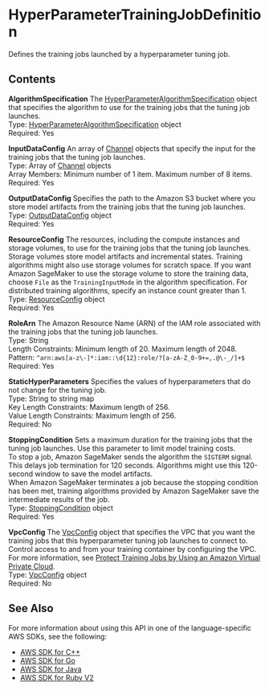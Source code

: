 # HyperParameterTrainingJobDefinition<a name="API_HyperParameterTrainingJobDefinition"></a>

Defines the training jobs launched by a hyperparameter tuning job\.

## Contents<a name="API_HyperParameterTrainingJobDefinition_Contents"></a>

 **AlgorithmSpecification**   <a name="SageMaker-Type-HyperParameterTrainingJobDefinition-AlgorithmSpecification"></a>
The [HyperParameterAlgorithmSpecification](API_HyperParameterAlgorithmSpecification.md) object that specifies the algorithm to use for the training jobs that the tuning job launches\.  
Type: [HyperParameterAlgorithmSpecification](API_HyperParameterAlgorithmSpecification.md) object  
Required: Yes

 **InputDataConfig**   <a name="SageMaker-Type-HyperParameterTrainingJobDefinition-InputDataConfig"></a>
An array of [Channel](API_Channel.md) objects that specify the input for the training jobs that the tuning job launches\.  
Type: Array of [Channel](API_Channel.md) objects  
Array Members: Minimum number of 1 item\. Maximum number of 8 items\.  
Required: Yes

 **OutputDataConfig**   <a name="SageMaker-Type-HyperParameterTrainingJobDefinition-OutputDataConfig"></a>
Specifies the path to the Amazon S3 bucket where you store model artifacts from the training jobs that the tuning job launches\.  
Type: [OutputDataConfig](API_OutputDataConfig.md) object  
Required: Yes

 **ResourceConfig**   <a name="SageMaker-Type-HyperParameterTrainingJobDefinition-ResourceConfig"></a>
The resources, including the compute instances and storage volumes, to use for the training jobs that the tuning job launches\.  
Storage volumes store model artifacts and incremental states\. Training algorithms might also use storage volumes for scratch space\. If you want Amazon SageMaker to use the storage volume to store the training data, choose `File` as the `TrainingInputMode` in the algorithm specification\. For distributed training algorithms, specify an instance count greater than 1\.  
Type: [ResourceConfig](API_ResourceConfig.md) object  
Required: Yes

 **RoleArn**   <a name="SageMaker-Type-HyperParameterTrainingJobDefinition-RoleArn"></a>
The Amazon Resource Name \(ARN\) of the IAM role associated with the training jobs that the tuning job launches\.  
Type: String  
Length Constraints: Minimum length of 20\. Maximum length of 2048\.  
Pattern: `^arn:aws[a-z\-]*:iam::\d{12}:role/?[a-zA-Z_0-9+=,.@\-_/]+$`   
Required: Yes

 **StaticHyperParameters**   <a name="SageMaker-Type-HyperParameterTrainingJobDefinition-StaticHyperParameters"></a>
Specifies the values of hyperparameters that do not change for the tuning job\.  
Type: String to string map  
Key Length Constraints: Maximum length of 256\.  
Value Length Constraints: Maximum length of 256\.  
Required: No

 **StoppingCondition**   <a name="SageMaker-Type-HyperParameterTrainingJobDefinition-StoppingCondition"></a>
Sets a maximum duration for the training jobs that the tuning job launches\. Use this parameter to limit model training costs\.   
To stop a job, Amazon SageMaker sends the algorithm the `SIGTERM` signal\. This delays job termination for 120 seconds\. Algorithms might use this 120\-second window to save the model artifacts\.  
When Amazon SageMaker terminates a job because the stopping condition has been met, training algorithms provided by Amazon SageMaker save the intermediate results of the job\.  
Type: [StoppingCondition](API_StoppingCondition.md) object  
Required: Yes

 **VpcConfig**   <a name="SageMaker-Type-HyperParameterTrainingJobDefinition-VpcConfig"></a>
The [VpcConfig](API_VpcConfig.md) object that specifies the VPC that you want the training jobs that this hyperparameter tuning job launches to connect to\. Control access to and from your training container by configuring the VPC\. For more information, see [Protect Training Jobs by Using an Amazon Virtual Private Cloud](train-vpc.md)\.  
Type: [VpcConfig](API_VpcConfig.md) object  
Required: No

## See Also<a name="API_HyperParameterTrainingJobDefinition_SeeAlso"></a>

For more information about using this API in one of the language\-specific AWS SDKs, see the following:
+  [AWS SDK for C\+\+](https://docs.aws.amazon.com/goto/SdkForCpp/sagemaker-2017-07-24/HyperParameterTrainingJobDefinition) 
+  [AWS SDK for Go](https://docs.aws.amazon.com/goto/SdkForGoV1/sagemaker-2017-07-24/HyperParameterTrainingJobDefinition) 
+  [AWS SDK for Java](https://docs.aws.amazon.com/goto/SdkForJava/sagemaker-2017-07-24/HyperParameterTrainingJobDefinition) 
+  [AWS SDK for Ruby V2](https://docs.aws.amazon.com/goto/SdkForRubyV2/sagemaker-2017-07-24/HyperParameterTrainingJobDefinition) 